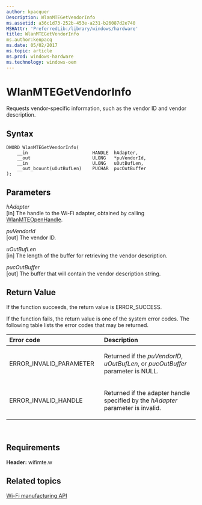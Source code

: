 ```yaml
---
author: kpacquer
Description: WlanMTEGetVendorInfo
ms.assetid: a36c1d73-252b-453e-a231-b26087d2e740
MSHAttr: 'PreferredLib:/library/windows/hardware'
title: WlanMTEGetVendorInfo
ms.author:kenpacq
ms.date: 05/02/2017
ms.topic: article
ms.prod: windows-hardware
ms.technology: windows-oem
---
```


# WlanMTEGetVendorInfo


Requests vendor-specific information, such as the vendor ID and vendor description.

## <span id="Syntax"></span><span id="syntax"></span><span id="SYNTAX"></span>Syntax


```
DWORD WlanMTEGetVendorInfo(
    __in                        HANDLE  hAdapter,
    __out                       ULONG   *puVendorId,
    __in                        ULONG   uOutBufLen,
    __out_bcount(uOutBufLen)    PUCHAR  pucOutBuffer
);
```

## <span id="Parameters"></span><span id="parameters"></span><span id="PARAMETERS"></span>Parameters


<span id="hAdapter"></span><span id="hadapter"></span><span id="HADAPTER"></span>*hAdapter*  
\[in\] The handle to the Wi-Fi adapter, obtained by calling [WlanMTEOpenHandle](wlanmteopenhandle.md).

<span id="puVendorId"></span><span id="puvendorid"></span><span id="PUVENDORID"></span>*puVendorId*  
\[out\] The vendor ID.

<span id="uOutBufLen"></span><span id="uoutbuflen"></span><span id="UOUTBUFLEN"></span>*uOutBufLen*  
\[in\] The length of the buffer for retrieving the vendor description.

<span id="pucOutBuffer"></span><span id="pucoutbuffer"></span><span id="PUCOUTBUFFER"></span>*pucOutBuffer*  
\[out\] The buffer that will contain the vendor description string.

## <span id="Return_Value"></span><span id="return_value"></span><span id="RETURN_VALUE"></span>Return Value


If the function succeeds, the return value is ERROR\_SUCCESS.

If the function fails, the return value is one of the system error codes. The following table lists the error codes that may be returned.

<table>
<colgroup>
<col width="50%" />
<col width="50%" />
</colgroup>
<thead>
<tr class="header">
<th align="left">Error code</th>
<th align="left">Description</th>
</tr>
</thead>
<tbody>
<tr class="odd">
<td align="left"><p>ERROR_INVALID_PARAMETER</p></td>
<td align="left"><p>Returned if the <em>puVendorID</em>, <em>uOutBufLen</em>, or <em>pucOutBuffer</em> parameter is NULL.</p></td>
</tr>
<tr class="even">
<td align="left"><p>ERROR_INVALID_HANDLE</p></td>
<td align="left"><p>Returned if the adapter handle specified by the <em>hAdapter</em> parameter is invalid.</p></td>
</tr>
</tbody>
</table>

 

## <span id="Requirements"></span><span id="requirements"></span><span id="REQUIREMENTS"></span>Requirements


**Header:** wifimte.w

## <span id="related_topics"></span>Related topics


[Wi-Fi manufacturing API](wi-fi-manufacturing-api.md)

 

 






